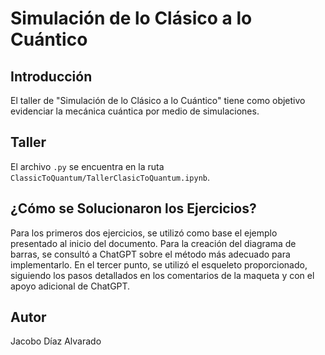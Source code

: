 # Simulación de lo Clásico a lo Cuántico

## Introducción 
El taller de "Simulación de lo Clásico a lo Cuántico" tiene como objetivo evidenciar la mecánica cuántica por medio de simulaciones.
## Taller
El archivo `.py` se encuentra en la ruta `ClassicToQuantum/TallerClasicToQuantum.ipynb`.

## ¿Cómo se Solucionaron los Ejercicios?
Para los primeros dos ejercicios, se utilizó como base el ejemplo presentado al inicio del documento. Para la creación del diagrama de barras, se consultó a ChatGPT sobre el método más adecuado para implementarlo. En el tercer punto, se utilizó el esqueleto proporcionado, siguiendo los pasos detallados en los comentarios de la maqueta y con el apoyo adicional de ChatGPT.

## Autor
Jacobo Díaz Alvarado

